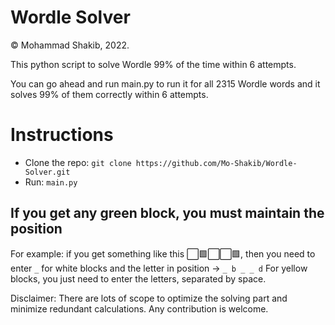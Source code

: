 # Wordle Solver

© Mohammad Shakib, 2022.

This python script to solve Wordle 99% of the time within 6 attempts.

You can go ahead and run main.py to run it for all 2315 Wordle words and it solves 99% of them correctly within 6 attempts. 

# Instructions 
- Clone the repo: ```git clone https://github.com/Mo-Shakib/Wordle-Solver.git```
- Run: ```main.py```
## If you get any green block, you must maintain the position
For example:
if you get something  like this ⬜️🟩️⬜️⬜️🟩️, then you need to enter ```_``` for white blocks and the letter in position -> ```_ b _ _ d```
For yellow blocks, you just need to enter the letters, separated by space.

Disclaimer: There are lots of scope to optimize the solving part and minimize redundant calculations. Any contribution is welcome.
